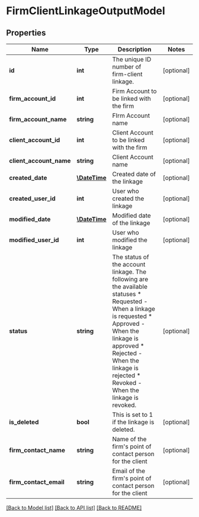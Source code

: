 # FirmClientLinkageOutputModel

## Properties
Name | Type | Description | Notes
------------ | ------------- | ------------- | -------------
**id** | **int** | The unique ID number of firm-client linkage. | [optional] 
**firm_account_id** | **int** | Firm Account to be linked with the firm | [optional] 
**firm_account_name** | **string** | FIrm Account name | [optional] 
**client_account_id** | **int** | Client Account to be linked with the firm | [optional] 
**client_account_name** | **string** | Client Account name | [optional] 
**created_date** | [**\DateTime**](\DateTime.md) | Created date of the linkage | [optional] 
**created_user_id** | **int** | User who created the linkage | [optional] 
**modified_date** | [**\DateTime**](\DateTime.md) | Modified date of the linkage | [optional] 
**modified_user_id** | **int** | User who modified the linkage | [optional] 
**status** | **string** | The status of the account linkage. The following are the available statuses  * Requested - When a linkage is requested  * Approved - When the linkage is approved  * Rejected - When the linkage is rejected  * Revoked - When the linkage is revoked. | [optional] 
**is_deleted** | **bool** | This is set to 1 if the linkage is deleted. | [optional] 
**firm_contact_name** | **string** | Name of the firm&#39;s point of contact person for the client | [optional] 
**firm_contact_email** | **string** | Email of the firm&#39;s point of contact person for the client | [optional] 

[[Back to Model list]](../README.md#documentation-for-models) [[Back to API list]](../README.md#documentation-for-api-endpoints) [[Back to README]](../README.md)


